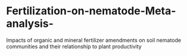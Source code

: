 # Fertilization-on-nematode-Meta-analysis-
Impacts of organic and mineral fertilizer amendments on soil nematode communities and their relationship to plant productivity
